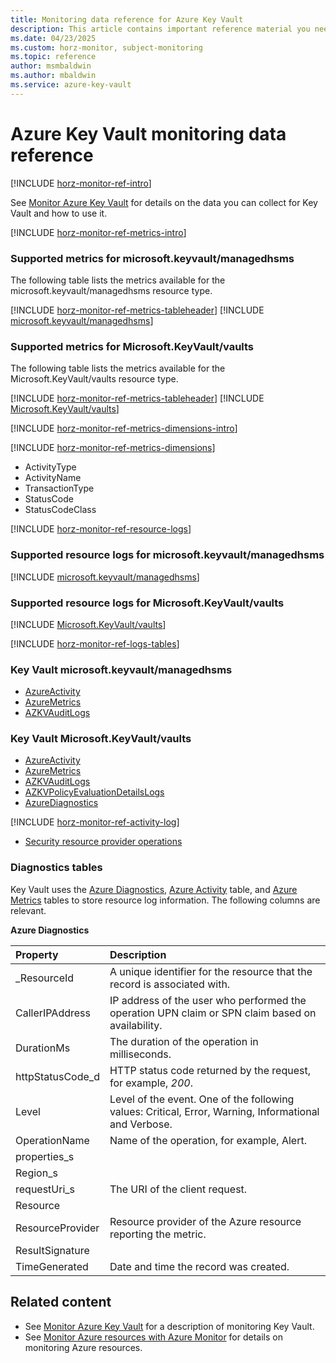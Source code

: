```yaml
---
title: Monitoring data reference for Azure Key Vault
description: This article contains important reference material you need when you monitor Azure Key Vault by using Azure Monitor.
ms.date: 04/23/2025
ms.custom: horz-monitor, subject-monitoring
ms.topic: reference
author: msmbaldwin
ms.author: mbaldwin
ms.service: azure-key-vault
---
```

# Azure Key Vault monitoring data reference

[!INCLUDE [horz-monitor-ref-intro](~/reusable-content/ce-skilling/azure/includes/azure-monitor/horizontals/horz-monitor-ref-intro.md)]

See [Monitor Azure Key Vault](monitor-key-vault.md) for details on the data you can collect for Key Vault and how to use it.

[!INCLUDE [horz-monitor-ref-metrics-intro](~/reusable-content/ce-skilling/azure/includes/azure-monitor/horizontals/horz-monitor-ref-metrics-intro.md)]

### Supported metrics for microsoft.keyvault/managedhsms

The following table lists the metrics available for the microsoft.keyvault/managedhsms resource type.

[!INCLUDE [horz-monitor-ref-metrics-tableheader](~/reusable-content/ce-skilling/azure/includes/azure-monitor/horizontals/horz-monitor-ref-metrics-tableheader.md)]
[!INCLUDE [microsoft.keyvault/managedhsms](~/reusable-content/ce-skilling/azure/includes/azure-monitor/reference/metrics/microsoft-keyvault-managedhsms-metrics-include.md)]

### Supported metrics for Microsoft.KeyVault/vaults

The following table lists the metrics available for the Microsoft.KeyVault/vaults resource type.

[!INCLUDE [horz-monitor-ref-metrics-tableheader](~/reusable-content/ce-skilling/azure/includes/azure-monitor/horizontals/horz-monitor-ref-metrics-tableheader.md)]
[!INCLUDE [Microsoft.KeyVault/vaults](~/reusable-content/ce-skilling/azure/includes/azure-monitor/reference/metrics/microsoft-keyvault-vaults-metrics-include.md)]

[!INCLUDE [horz-monitor-ref-metrics-dimensions-intro](~/reusable-content/ce-skilling/azure/includes/azure-monitor/horizontals/horz-monitor-ref-metrics-dimensions-intro.md)]

[!INCLUDE [horz-monitor-ref-metrics-dimensions](~/reusable-content/ce-skilling/azure/includes/azure-monitor/horizontals/horz-monitor-ref-metrics-dimensions.md)]

- ActivityType
- ActivityName
- TransactionType
- StatusCode
- StatusCodeClass

[!INCLUDE [horz-monitor-ref-resource-logs](~/reusable-content/ce-skilling/azure/includes/azure-monitor/horizontals/horz-monitor-ref-resource-logs.md)]

### Supported resource logs for microsoft.keyvault/managedhsms

[!INCLUDE [microsoft.keyvault/managedhsms](~/reusable-content/ce-skilling/azure/includes/azure-monitor/reference/logs/microsoft-keyvault-managedhsms-logs-include.md)]

### Supported resource logs for Microsoft.KeyVault/vaults

[!INCLUDE [Microsoft.KeyVault/vaults](~/reusable-content/ce-skilling/azure/includes/azure-monitor/reference/logs/microsoft-keyvault-vaults-logs-include.md)]

[!INCLUDE [horz-monitor-ref-logs-tables](~/reusable-content/ce-skilling/azure/includes/azure-monitor/horizontals/horz-monitor-ref-logs-tables.md)]

### Key Vault microsoft.keyvault/managedhsms

- [AzureActivity](/azure/azure-monitor/reference/tables/azureactivity#columns)
- [AzureMetrics](/azure/azure-monitor/reference/tables/azuremetrics#columns)
- [AZKVAuditLogs](/azure/azure-monitor/reference/tables/azkvauditlogs#columns)

### Key Vault Microsoft.KeyVault/vaults

- [AzureActivity](/azure/azure-monitor/reference/tables/azureactivity#columns)
- [AzureMetrics](/azure/azure-monitor/reference/tables/azuremetrics#columns)
- [AZKVAuditLogs](/azure/azure-monitor/reference/tables/azkvauditlogs#columns)
- [AZKVPolicyEvaluationDetailsLogs](/azure/azure-monitor/reference/tables/azkvpolicyevaluationdetailslogs#columns)
- [AzureDiagnostics](/azure/azure-monitor/reference/tables/azurediagnostics#columns)

[!INCLUDE [horz-monitor-ref-activity-log](~/reusable-content/ce-skilling/azure/includes/azure-monitor/horizontals/horz-monitor-ref-activity-log.md)]

- [Security resource provider operations](/azure/role-based-access-control/resource-provider-operations#security)

### Diagnostics tables

Key Vault uses the [Azure Diagnostics](/azure/azure-monitor/reference/tables/azurediagnostics), [Azure Activity](/azure/azure-monitor/reference/tables/azureactivity) table, and [Azure Metrics](/azure/azure-monitor/reference/tables/azuremetrics) tables to store resource log information. The following columns are relevant.

**Azure Diagnostics**

| Property | Description |
|:--- |:---|
| _ResourceId | A unique identifier for the resource that the record is associated with. |
| CallerIPAddress | IP address of the user who performed the operation UPN claim or SPN claim based on availability. |
| DurationMs | The duration of the operation in milliseconds. |
| httpStatusCode_d | HTTP status code returned by the request, for example, *200*. |
| Level | Level of the event. One of the following values: Critical, Error, Warning, Informational and Verbose. |
| OperationName | Name of the operation, for example, Alert. |
| properties_s |  |
| Region_s | |
| requestUri_s | The URI of the client request. |
| Resource | |
| ResourceProvider | Resource provider of the Azure resource reporting the metric. |
| ResultSignature | |
| TimeGenerated | Date and time the record was created. |

## Related content

- See [Monitor Azure Key Vault](monitor-key-vault.md) for a description of monitoring Key Vault.
- See [Monitor Azure resources with Azure Monitor](/azure/azure-monitor/essentials/monitor-azure-resource) for details on monitoring Azure resources.
